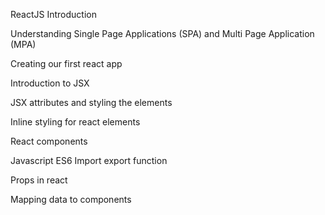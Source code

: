 
ReactJS Introduction

Understanding Single Page Applications (SPA) and Multi Page Application (MPA)

Creating our first react app

Introduction to JSX

JSX attributes and styling the elements

Inline styling for react elements

React components

Javascript ES6 Import export function

Props in react

Mapping data to components
